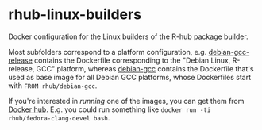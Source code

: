 # rhub-linux-builders

Docker configuration for the Linux builders of the R-hub package builder.

Most subfolders correspond to a platform configuration, e.g. [debian-gcc-release](https://github.com/r-hub/rhub-linux-builders/tree/master/debian-gcc-release) contains the Dockerfile corresponding to the "Debian Linux, R-release, GCC" platform, whereas [debian-gcc](https://github.com/r-hub/rhub-linux-builders/tree/master/debian-gcc) contains the Dockerfile that's used as base image for all Debian GCC platforms, whose Dockerfiles start with `FROM rhub/debian-gcc`.

If you're interested in _running_ one of the images, you can get them from [Docker hub](https://hub.docker.com/u/rhub). E.g. you could run something like `docker run -ti  rhub/fedora-clang-devel bash`.
